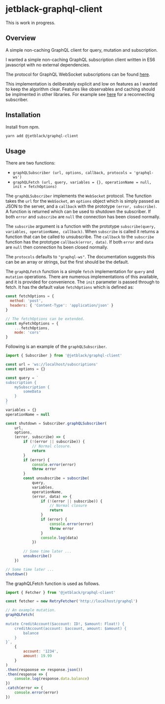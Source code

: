 # jetblack-graphql-client

This is work in progress.

## Overview

A simple non-caching GraphQL client for query, mutation and subscription.

I wanted a simple non-caching GraphQL subscription client written in ES6
javascript with no external dependencies.

The protocol for GraphQL WebSocket subscriptions can be found [here](https://github.com/apollographql/subscriptions-transport-ws/blob/master/PROTOCOL.md).

This implementation is deliberately explicit and low on features as I wanted to keep
the algorithm clear. Features like observables and caching should be implmented in
other libraries. For example see [here](https://github.com/rob-blackbourn/jetblack-graphql-reconnect-client)
for a reconnecting subscriber.

## Installation

Install from npm.

```bash
yarn add @jetblack/graphql-client
```

## Usage

There are two functions:

 * `graphQLSubscriber (url, options, callback, protocols = 'graphql-ws')`
 * `graphQLFetch (url, query, variables = {}, operationName = null, init = fetchOptions)`

The `graphQLSubscriber` implements the `WebSocket` protocol. The function takes the
`url` for the `WebSocket`, an `options` object which is simply passed as JSON to the
server, and a `callback` with the prototype `(error, subscribe)`. A function is returned
which can be used to shutdown the subscriber.
If both `error` and `subscribe` are `null` the connection has been closed normally.

The `subscribe` argument is a function with the prototype `subscribe(query, variables, operationName, callback)`.
When `subscribe` is called it returns a function that can be called to unsubscribe.
The `callback` to the `subscribe` function has the prototype `callback(error, data)`. If
both `error` and `data` are `null` then connection hs been closed normally.

The `protocols` defaults to `"graphql-ws"`. The documentation suggests this can be an array or strings, but the first should be the default.

The `graphQLFetch` function is a simple `fetch` implementation for `query` and `mutation` operations.
There are numerous implementations of this available, and it is provided for convenience.
The `init` parameter is passed through to fetch. It has the default value `fetchOptions` which is defined as:

```js
const fetchOptions = {
  method: 'post',
  headers: { 'Content-Type': 'application/json' }
}

// The fetchOptions can be extended.
const myFetchOptions = {
    ...fetchOptions,
    mode: 'cors'
}
```



Following is an example of the `graphQLSubscriber`.

```js
import { Subscriber } from '@jetblack/graphql-client'

const url = 'ws://localhost/subscriptions'
const options = {}

const query = `
subscription {
    mySubscription {
        someData
    }
}
`
variables = {}
operationName = null

const shutdown = Subscriber.graphQLSubscriber(
    url,
    options,
    (error, subscribe) => {
        if (!(error || subscribe)) {
            // Normal closure.
            return
        }
        if (error) {
            console.error(error)
            throw error
        }
        const unsubscribe = subscribe(
            query,
            variables,
            operationName,
            (error, data) => {
                if (!(error || subscribe)) {
                    // Normal closure
                    return
                }
                if (error) {
                    console.error(error)
                    throw error
                }
                console.log(data)
            })
        
        // Some time later ...
        unsubscribe()
    })

// Some time later ...
shutdown()
```

The graphQLFetch function is used as follows.

```js
import { Fetcher } from '@jetblack/graphql-client'

const fetcher = new RetryFetcher('http://localhost/graphql')

// An example mutation.
graphQLFetch(
    `
mutate CreditAccount($account: ID!, $amount: Float!) {
    creditAccount(account: $account, amount: $amount) {
        balance
    }
}`,
    {
        account: '1234',
        amount: 19.99
    }
)
.then(respoonse => response.json())
.then(response => {
    console.log(response.data.balance)
})
.catch(error => {
    console.error(error)
})
```
